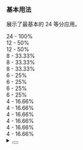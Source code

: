 ### 基本用法

展示了最基本的 24 等分应用。

<div class="cell-demo vp-raw">
  <div class="grid-demo-background">
    <yc-space direction="vertical" :size="16" style="display: block;">
      <yc-row class="grid-demo">
        <yc-col :span="24">
          <div>24 - 100%</div>
        </yc-col>
      </yc-row>
      <yc-row class="grid-demo">
        <yc-col :span="12">
          <div>12 - 50%</div>
        </yc-col>
        <yc-col :span="12">
          <div>12 - 50%</div>
        </yc-col>
      </yc-row>
      <yc-row class="grid-demo">
        <yc-col :span="8">
          <div>8 - 33.33%</div>
        </yc-col>
        <yc-col :span="8">
          <div>8 - 33.33%</div>
        </yc-col>
        <yc-col :span="8">
          <div>8 - 33.33%</div>
        </yc-col>
      </yc-row>
      <yc-row class="grid-demo">
        <yc-col :span="6">
          <div>6 - 25%</div>
        </yc-col>
        <yc-col :span="6">
          <div>6 - 25%</div>
        </yc-col>
        <yc-col :span="6">
          <div>6 - 25%</div>
        </yc-col>
        <yc-col :span="6">
          <div>6 - 25%</div>
        </yc-col>
      </yc-row>
      <yc-row class="grid-demo">
        <yc-col :span="4">
          <div>4 - 16.66%</div>
        </yc-col>
        <yc-col :span="4">
          <div>4 - 16.66%</div>
        </yc-col>
        <yc-col :span="4">
          <div>4 - 16.66%</div>
        </yc-col>
        <yc-col :span="4">
          <div>4 - 16.66%</div>
        </yc-col>
        <yc-col :span="4">
          <div>4 - 16.66%</div>
        </yc-col>
        <yc-col :span="4">
          <div>4 - 16.66%</div>
        </yc-col>
      </yc-row>
    </yc-space>
  </div>
</div>

<style scoped>
.grid-demo-background {
  background-image: linear-gradient(
    90deg,
    var(--color-fill-2) 4.16666667%,
    transparent 4.16666667%,
    transparent 8.33333333%,
    var(--color-fill-2) 8.33333333%,
    var(--color-fill-2) 12.5%,
    transparent 12.5%,
    transparent 16.66666667%,
    var(--color-fill-2) 16.66666667%,
    var(--color-fill-2) 20.83333333%,
    transparent 20.83333333%,
    transparent 25%,
    var(--color-fill-2) 25%,
    var(--color-fill-2) 29.16666667%,
    transparent 29.16666667%,
    transparent 33.33333333%,
    var(--color-fill-2) 33.33333333%,
    var(--color-fill-2) 37.5%,
    transparent 37.5%,
    transparent 41.66666667%,
    var(--color-fill-2) 41.66666667%,
    var(--color-fill-2) 45.83333333%,
    transparent 45.83333333%,
    transparent 50%,
    var(--color-fill-2) 50%,
    var(--color-fill-2) 54.16666667%,
    transparent 54.16666667%,
    transparent 58.33333333%,
    var(--color-fill-2) 58.33333333%,
    var(--color-fill-2) 62.5%,
    transparent 62.5%,
    transparent 66.66666667%,
    var(--color-fill-2) 66.66666667%,
    var(--color-fill-2) 70.83333333%,
    transparent 70.83333333%,
    transparent 75%,
    var(--color-fill-2) 75%,
    var(--color-fill-2) 79.16666667%,
    transparent 79.16666667%,
    transparent 83.33333333%,
    var(--color-fill-2) 83.33333333%,
    var(--color-fill-2) 87.5%,
    transparent 87.5%,
    transparent 91.66666667%,
    var(--color-fill-2) 91.66666667%,
    var(--color-fill-2) 95.83333333%,
    transparent 95.83333333%
  );
}
.grid-demo .yc-col {
  height: 48px;
  line-height: 48px;
  color: var(--color-white);
  text-align: center;
}
.grid-demo .yc-col:nth-child(2n) {
  background-color: rgba(var(--arcoblue-6), 0.9);
}
.grid-demo .yc-col:nth-child(2n + 1) {
  background-color: var(--color-primary-light-4);
}
</style>

<details>
<summary>
 <button class="code-btn"  >
    <icon-code />
 </button>
</summary>

```vue
<template>
  <div class="grid-demo-background">
    <yc-space
      direction="vertical"
      :size="16"
      style="display: block;">
      <yc-row class="grid-demo">
        <yc-col :span="24">
          <div>24 - 100%</div>
        </yc-col>
      </yc-row>
      <yc-row class="grid-demo">
        <yc-col :span="12">
          <div>12 - 50%</div>
        </yc-col>
        <yc-col :span="12">
          <div>12 - 50%</div>
        </yc-col>
      </yc-row>
      <yc-row class="grid-demo">
        <yc-col :span="8">
          <div>8 - 33.33%</div>
        </yc-col>
        <yc-col :span="8">
          <div>8 - 33.33%</div>
        </yc-col>
        <yc-col :span="8">
          <div>8 - 33.33%</div>
        </yc-col>
      </yc-row>
      <yc-row class="grid-demo">
        <yc-col :span="6">
          <div>6 - 25%</div>
        </yc-col>
        <yc-col :span="6">
          <div>6 - 25%</div>
        </yc-col>
        <yc-col :span="6">
          <div>6 - 25%</div>
        </yc-col>
        <yc-col :span="6">
          <div>6 - 25%</div>
        </yc-col>
      </yc-row>
      <yc-row class="grid-demo">
        <yc-col :span="4">
          <div>4 - 16.66%</div>
        </yc-col>
        <yc-col :span="4">
          <div>4 - 16.66%</div>
        </yc-col>
        <yc-col :span="4">
          <div>4 - 16.66%</div>
        </yc-col>
        <yc-col :span="4">
          <div>4 - 16.66%</div>
        </yc-col>
        <yc-col :span="4">
          <div>4 - 16.66%</div>
        </yc-col>
        <yc-col :span="4">
          <div>4 - 16.66%</div>
        </yc-col>
      </yc-row>
    </yc-space>
  </div>
</template>

<style scoped>
.grid-demo-background {
  background-image: linear-gradient(
    90deg,
    var(--color-fill-2) 4.16666667%,
    transparent 4.16666667%,
    transparent 8.33333333%,
    var(--color-fill-2) 8.33333333%,
    var(--color-fill-2) 12.5%,
    transparent 12.5%,
    transparent 16.66666667%,
    var(--color-fill-2) 16.66666667%,
    var(--color-fill-2) 20.83333333%,
    transparent 20.83333333%,
    transparent 25%,
    var(--color-fill-2) 25%,
    var(--color-fill-2) 29.16666667%,
    transparent 29.16666667%,
    transparent 33.33333333%,
    var(--color-fill-2) 33.33333333%,
    var(--color-fill-2) 37.5%,
    transparent 37.5%,
    transparent 41.66666667%,
    var(--color-fill-2) 41.66666667%,
    var(--color-fill-2) 45.83333333%,
    transparent 45.83333333%,
    transparent 50%,
    var(--color-fill-2) 50%,
    var(--color-fill-2) 54.16666667%,
    transparent 54.16666667%,
    transparent 58.33333333%,
    var(--color-fill-2) 58.33333333%,
    var(--color-fill-2) 62.5%,
    transparent 62.5%,
    transparent 66.66666667%,
    var(--color-fill-2) 66.66666667%,
    var(--color-fill-2) 70.83333333%,
    transparent 70.83333333%,
    transparent 75%,
    var(--color-fill-2) 75%,
    var(--color-fill-2) 79.16666667%,
    transparent 79.16666667%,
    transparent 83.33333333%,
    var(--color-fill-2) 83.33333333%,
    var(--color-fill-2) 87.5%,
    transparent 87.5%,
    transparent 91.66666667%,
    var(--color-fill-2) 91.66666667%,
    var(--color-fill-2) 95.83333333%,
    transparent 95.83333333%
  );
}
.grid-demo .yc-col {
  height: 48px;
  line-height: 48px;
  color: var(--color-white);
  text-align: center;
}
.grid-demo .yc-col:nth-child(2n) {
  background-color: rgba(var(--arcoblue-6), 0.9);
}
.grid-demo .yc-col:nth-child(2n + 1) {
  background-color: var(--color-primary-light-4);
}
</style>
```

</details>
